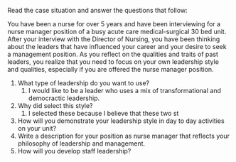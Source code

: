 Read the case situation and answer the questions that follow:  

You have been a nurse for over 5 years and have been interviewing for a nurse manager position of a busy acute care medical-surgical 30 bed unit. After your interview with the Director of Nursing, you have been thinking about the leaders that have influenced your career and your desire to seek a management position. As you reflect on the qualities and traits of past leaders, you realize that you need to focus on your own leadership style and qualities, especially if you are offered the nurse manager position.  

1. What type of leadership do you want to use?  
	1. I would like to be a leader who uses a mix of transformational and democractic leadership. 
2. Why did select this style?  
	1. I selected these because I believe that these two st
3. How will you demonstrate your leadership style in day to day activities on your unit?  
4. Write a description for your position as nurse manager that reflects your philosophy of leadership and management.  
5. How will you develop staff leadership?

